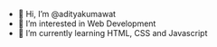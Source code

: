 - 👋 Hi, I’m @adityakumawat
- 👀 I’m interested in Web Development
- 🌱 I’m currently learning HTML, CSS and Javascript

<!---
adityakumawat/adityakumawat is a ✨ special ✨ repository because its `README.md` (this file) appears on your GitHub profile.
You can click the Preview link to take a look at your changes.
--->
